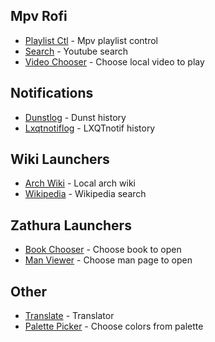 ## Mpv Rofi

- [Playlist Ctl](https://github.com/su55y/rofi-launchers/tree/master/mpv_rofi/playlist_ctl) - Mpv playlist control
- [Search](https://github.com/su55y/rofi-launchers/tree/master/mpv_rofi/search) - Youtube search
- [Video Chooser](https://github.com/su55y/rofi-launchers/tree/master/mpv_rofi/video_chooser) - Choose local video to play

## Notifications

- [Dunstlog](https://github.com/su55y/rofi-launchers/tree/master/notifications/dunstlog) - Dunst history
- [Lxqtnotiflog](https://github.com/su55y/rofi-launchers/tree/master/notifications/lxqtnotiflog) - LXQTnotif history

## Wiki Launchers

- [Arch Wiki](https://github.com/su55y/rofi-launchers/tree/master/wiki_launchers/arch_wiki) - Local arch wiki
- [Wikipedia](https://github.com/su55y/rofi-launchers/tree/master/wiki_launchers/wikipedia) - Wikipedia search

## Zathura Launchers

- [Book Chooser](https://github.com/su55y/rofi-launchers/tree/master/zathura_launchers/book_chooser) - Choose book to open
- [Man Viewer](https://github.com/su55y/rofi-launchers/tree/master/zathura_launcher/man_viewer) - Choose man page to open

## Other

- [Translate](https://github.com/su55y/rofi-launchers/tree/master/other/translate) - Translator
- [Palette Picker](https://github.com/su55y/rofi-launchers/tree/master/other/palette_picker) - Choose colors from palette
